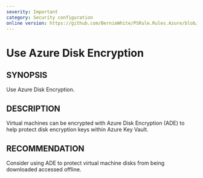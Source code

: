 ```yaml
---
severity: Important
category: Security configuration
online version: https://github.com/BernieWhite/PSRule.Rules.Azure/blob/master/docs/rules/en/Azure.VM.ADE.md
---
```


# Use Azure Disk Encryption

## SYNOPSIS

Use Azure Disk Encryption.

## DESCRIPTION

Virtual machines can be encrypted with Azure Disk Encryption (ADE) to help protect disk encryption keys within Azure Key Vault.

## RECOMMENDATION

Consider using ADE to protect virtual machine disks from being downloaded accessed offline.

